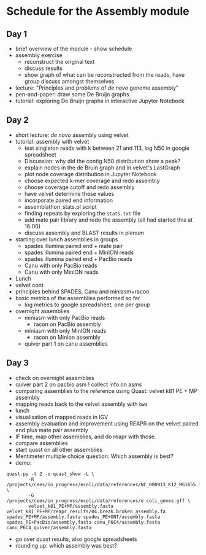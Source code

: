Schedule for the Assembly module
================================

## Day 1

* brief overview of the module - show schedule
* assembly exercise
  * reconstruct the original text
  * discuss results
  * show graph of what can be reconstructed from the reads, have group discuss amongst themselves
* lecture: "Principles and problems of *de novo* genome assembly"
* pen-and-paper: draw some De Bruijn graphs
* tutorial: exploring De Bruijn graphs in interactive Jupyter Notebook

## Day 2

* short lecture: *de novo* assembly using velvet
* tutorial: assembly with velvet
  * test singleton reads with k between 21 and 113, log N50 in google spreadsheet
  * Discussion: why did the contig N50 distribution show a peak?
  * explain nodes in the de Bruin graph and in velvet's LastGraph
  * plot node coverage distribution in Jupyter Notebook
  * choose expected k-mer coverage and redo assembly
  * choose coverage cutoff and redo assembly
  * have velvet determine these values
  * incorporate paired end information
  * assemblathon_stats.pl script
  * finding repeats by exploring the `stats.txt` file
  * add mate pair library and redo the assembly (all had started this at 16:00)
  * discuss assembly and BLAST results in plenum
* starting over lunch assemblies in groups
  * spades illumina paired end + mate pair
  * spades illumina paired end + MinION reads
  * spades illumina paired end + PacBio reads
  * Canu with only PacBio reads
  * Canu with only MinION reads
* Lunch
* velvet cont
* principles behind SPADES, Canu and miniasm+racon
* basic metrics of the assemblies performed so far
  * log metrics to google spreadsheet, one per group
* overnight assemblies
  * miniasm with only PacBio reads
    * racon on PacBio assembly
  * miniasm with only MinION reads
    * racon on MinIon assembly
  * quiver part 1 on canu assemblies

## Day 3

* check on overnight assemblies
* quiver part 2 on pacbio asm
! collect info on asms
* comparing assemblies to the reference using Quast: velvet k81 PE + MP assembly  
* mapping reads back to the velvet assembly with `bwa`
* lunch
* visualisation of mapped reads in IGV
* assembly evaluation and improvement using REAPR on the velvet paired end plus mate pair assembly
* IF time, map other assemblies, and do reapr with those.
* compare assemblies
* start quast on all other assemblies
* Mentimeter multiple choice question: Which assembly is best?
* demo:

```
quast.py -t 2 -o quast_show -L \
        -R /projects/cees/in_progress/ecoli/data/references/NC_000913_K12_MG1655.fasta \
        -G /projects/cees/in_progress/ecoli/data/references/e.coli_genes.gff \
        velvet_k81_PE+MP/assembly.fasta velvet_k81_PE+MP/reapr_results/04.break.broken_assembly.fa spades_PE+MP/assembly.fasta spades_PE+ONT/assembly.fasta spades_PE+PacBio/assembly.fasta canu_P6C4/assembly.fasta canu_P6C4_quiver/assembly.fasta
```

* go over quast results, also google spreadsheets
* rounding up: which assembly was best?
